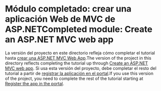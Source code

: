 # <a name="completed-module-create-an-aspnet-mvc-web-app"></a><span data-ttu-id="62442-101">Módulo completado: crear una aplicación Web de MVC de ASP.NET</span><span class="sxs-lookup"><span data-stu-id="62442-101">Completed module: Create an ASP.NET MVC web app</span></span>

<span data-ttu-id="62442-102">La versión del proyecto en este directorio refleja cómo completar el tutorial hasta [crear una ASP.NET MVC Web App](https://docs.microsoft.com/graph/tutorials/aspnet?tutorial-step=1).</span><span class="sxs-lookup"><span data-stu-id="62442-102">The version of the project in this directory reflects completing the tutorial up through [Create an ASP.NET MVC web app](https://docs.microsoft.com/graph/tutorials/aspnet?tutorial-step=1).</span></span> <span data-ttu-id="62442-103">Si usa esta versión del proyecto, debe completar el resto del tutorial a partir de [registrar la aplicación en el portal](https://docs.microsoft.com/graph/tutorials/aspnet?tutorial-step=2).</span><span class="sxs-lookup"><span data-stu-id="62442-103">If you use this version of the project, you need to complete the rest of the tutorial starting at [Register the app in the portal](https://docs.microsoft.com/graph/tutorials/aspnet?tutorial-step=2).</span></span>
